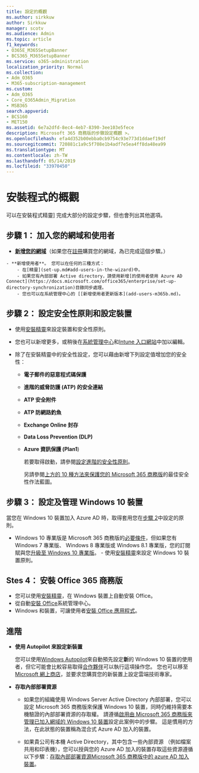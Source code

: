 ```yaml
---
title: 設定的概觀
ms.author: sirkkuw
author: Sirkkuw
manager: scotv
ms.audience: Admin
ms.topic: article
f1_keywords:
- O365E_M365SetupBanner
- BCS365_M365SetupBanner
ms.service: o365-administration
localization_priority: Normal
ms.collection:
- Adm_O365
- M365-subscription-management
ms.custom:
- Adm_O365
- Core_O365Admin_Migration
- MSB365
search.appverid:
- BCS160
- MET150
ms.assetid: 6e7a2dfd-8ec4-4eb7-8390-3ee103e5fece
description: Microsoft 365 商務版的步驟設定概觀 >。
ms.openlocfilehash: efa4d352b00ebba0cb9754c93e773d1ddaef19df
ms.sourcegitcommit: 720881c1a9c5f708e1b4adf7e5ea4ff8da48ea99
ms.translationtype: MT
ms.contentlocale: zh-TW
ms.lasthandoff: 05/14/2019
ms.locfileid: "33970450"
---
```

# <a name="overview-of-setup"></a>安裝程式的概觀

可以在安裝程式精靈] 完成大部分的設定步驟，但也會列出其他選項。


## <a name="step-1-add-your-domain-and-users"></a>步驟 1： 加入您的網域和使用者

   - **[新增您的網域](set-up.md#add-your-domain-to-personalize-sign-in)**（如果您在[註冊](sign-up.md)購買您的網域，為已完成這個步驟。）

    - **新增使用者**。 您可以在任何的三種方式：
        - 在[精靈](set-up.md#add-users-in-the-wizard)中。
        - 如果您有內部部署 Active directory，請使用新增[的使用者使用 Azure AD Connect](https://docs.microsoft.com/office365/enterprise/set-up-directory-synchronization)目錄同步處理。
        - 您也可以在系統管理中心的 [[新增使用者更新版本](add-users-m365b.md)。
## <a name="step-2-set-up-security-policies-and-configure-devices"></a>步驟 2： 設定安全性原則和設定裝置 

  - 使用[安裝精靈](set-up.md#set-up-security-policies-and-device-configurations)來設定裝置和安全性原則。 
  - 您也可以新增更多，或稍後在[系統管理中心](view-policies-and-devices.md)和[Intune 入口網站](https://docs.microsoft.com/intune/tutorial-walkthrough-intune-portal)中加以編輯。
  - 除了在安裝精靈中的安全性設定，您可以藉由新增下列設定值增加您的安全性：

      - **電子郵件的惡意程式碼保護**
      - **進階的威脅防護 (ATP) 的安全連結**
      - **ATP 安全附件**
      - **ATP 防網路釣魚**
      - **Exchange Online 封存**
      - **Data Loss Prevention (DLP)**
      - **Azure 資訊保護 (Plan1**)

          若要取得啟動，請參閱[設定進階的安全性原則](set-up-advanced-security.md)。

        另請參閱[上方的 10 種方法來保護您的 Microsoft 365 商務版](https://docs.microsoft.com/office365/admin/security-and-compliance/secure-your-business-data)的最佳安全性作法藍圖。

## <a name="step-3-set-up-and-manage-windows-10-devices"></a>步驟 3： 設定及管理 Windows 10 裝置

   當您在 Windows 10 裝置加入 Azure AD 時，取得套用您在[步驟 2](#step-2-set-up-security-policies-and-configure-devices)中設定的原則。

   - Windows 10 專業版是 Microsoft 365 商務版的[必要條件](pre-requisites-for-data-protection.md)，但如果您有 Windows 7 專業版、 Windows 8 專業版或 Windows 8.1 專業版，您的訂閱賦與您[升級至 Windows 10 專業版](https://docs.microsoft.com/microsoft-365/business/upgrade-to-windows-pro-creators-update)。
    - 使用[安裝精靈](set-up.md#set-up-security-policies-and-device-configurations)來設定 Windows 10 裝置原則。

## <a name="stes-4-install-office-365-business"></a>Stes 4： 安裝 Office 365 商務版
- 您可以使用[安裝精靈](set-up.md#deploy-office-365-client-apps)，在 Windows 裝置上自動安裝 Office。
- 從自動[安裝 Office](auto-install-or-uninstall-office.md)系統管理中心。
- Windows 和裝置，可讓使用者[安裝 Office 應用程式](https://docs.microsoft.com/office365/admin/setup/install-applications)。
     
## <a name="advanced"></a>進階
- **使用 Autopilot 來設定新裝置**
            
     您可以使用[Windows Autopilot](add-autopilot-devices-and-profile.md)來自動預先設定**新**的 Windows 10 裝置的使用者，但它可能會比較容易取得[合作夥伴](https://www.microsoft.com/solution-providers/search)可以執行這項操作您。 您也可以移至[Microsoft 網上商店](https://go.microsoft.com/fwlink/?linkid=874598)，並要求您購買您的新裝置上設定雲端技術專家。

- **存取內部部署資源**

     - 如果您的組織使用 Windows Server Active Directory 內部部署，您可以設定 Microsoft 365 商務版來保護 Windows 10 裝置，同時仍維持需要本機驗證的內部部署資源的存取權。 請遵循[啟用由 Microsoft 365 商務版來管理已加入網域的 Windows 10 裝置](manage-windows-devices.md)設定此案例中的步驟。 這是慣用的方法，在此狀態的裝置稱為混合式 Azure AD 加入的裝置。

    - 如果貴公司有本機 Active Directory，其中包含一些內部資源 （例如檔案共用和印表機），您可以授與您的 Azure AD 加入的裝置存取這些資源遵循以下步驟：[存取內部部署資源Microsoft 365 商務版中的 azure AD 加入裝置](access-resources.md)。

  